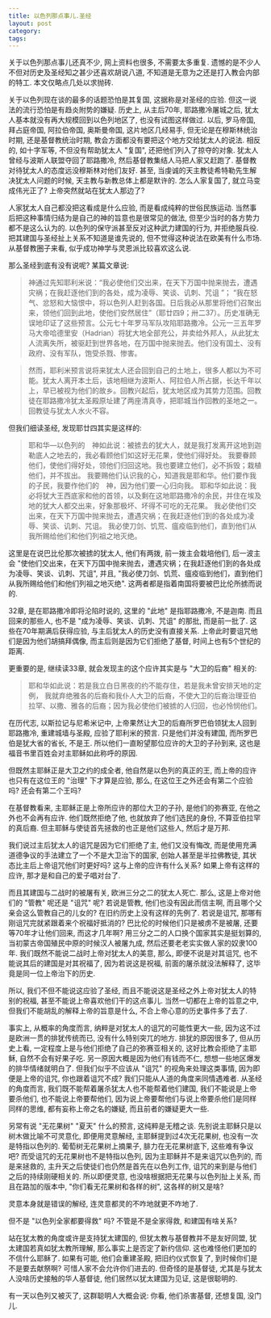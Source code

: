 ```yaml
---
title: 以色列那点事儿.圣经
layout: post
category: 
tags:
---
```


关于以色列那点事儿还真不少, 网上资料也很多, 不需要太多重复. 遗憾的是不少人不但对历史及圣经知之甚少还喜欢胡说八道, 不知道是无意为之还是打入教会内部的特工. 本文仅略点几处以求抛砖.

关于以色列现在谈的最多的话题恐怕是其复国, 这据称是对圣经的应验. 但这一说法的流行恐怕是有趋炎附势的嫌疑. 历史上, 从主后70年, 耶路撒冷屠城之后, 犹太人基本就没有再大规模回到以色列地区了, 也没有试图这样做过. 以后, 罗马帝国, 拜占庭帝国, 阿拉伯帝国, 奥斯曼帝国, 这片地区几经易手, 但无论是在穆斯林统治时期, 还是基督教统治时期, 教会方面都没有要把这个地方交给犹太人的说法. 相反的, 如十字军等, 不但没有帮助犹太人 "复国", 还把他们列入了掠夺的对象. 犹太人曾经与波斯人联盟夺回了耶路撒冷, 然后基督教集结人马把人家又赶跑了. 基督教对待犹太人的态度远没穆斯林对他们友好. 甚至, 当虔诚的天主教徒希特勒先生解决犹太人问题的时候, 天主教与新教总体上都是默许的. 怎么人家复国了, 就立马变成伟光正了? 上帝突然就站在犹太人那边了?

人家犹太人自己都没把这看成是什么应验, 而是看成纯粹的世俗民族运动. 当然事后把这种事情归结为是自己的神的旨意也是很常见的做法, 但至少当时的各方势力都不是这么认为的. 以色列的保守派甚至反对这种武力建国的行为, 并拒绝服兵役. 把其建国与圣经扯上关系不知道是谁先说的, 但不觉得这种说法在欧美有什么市场. 从基督教圈子来看, 似乎成功神学与灵恩派比较喜欢这么说.

那么圣经到底有没有说呢? 某篇文章说:

> 神通过先知耶利米说：“我必使他们交出来，在天下万国中抛来抛去，遭遇灾祸；在我赶逐他们到的各处，成为凌辱、笑谈、讥刺、咒诅 ”； “我在怒气、忿怒和大恼恨中，将以色列人赶到各国。日后我必从那里将他们召聚出来，领他们回到此地，使他们安然居住”（耶廿四9；卅二37）。历史准确无误地印证了这些预言。公元七十年罗马军队攻陷耶路撒冷。公元一三五年罗马大帝哈德里安（Hadrian）将犹大地全部充公，并卖给外邦人，从此犹太人流离失所，被驱赶到世界各地，在万国中抛来抛去。他们没有国土、没有政府、没有军队，饱受杀戮、惨害。

>然而，耶利米预言说将来犹太人还会回到自己的土地上，很多人都以为不可能。犹太人离开本土后，该地相继为波斯人、阿拉伯人所占据，长达千年以上，早已被视为他们的故乡。回教兴起后，犹太地区成为其势力范围。回教徒在耶路撒冷犹太圣殿原址建了两座清真寺，把耶城当作回教的圣地之一。回教徒与犹太人水火不容。

但我们细读圣经, 发现耶廿四其实是这样的:

>耶和华―以色列的　神如此说：被掳去的犹大人，就是我打发离开这地到迦勒底人之地去的，我必看顾他们如这好无花果，使他们得好处。 我要眷顾他们，使他们得好处，领他们归回这地。我也要建立他们，必不拆毁；栽植他们，并不拔出。 我要赐他们认识我的心，知道我是耶和华。他们要作我的子民，我要作他们的　神，因为他们要一心归向我。 耶和华如此说：我必将犹大王西底家和他的首领，以及剩在这地耶路撒冷的余民，并住在埃及地的犹大人都交出来，好象那极坏、坏得不可吃的无花果。 我必使他们交出来，在天下万国中抛来抛去，遭遇灾祸；在我赶逐他们到的各处成为凌辱、笑谈、讥刺、咒诅。 我必使刀剑、饥荒、瘟疫临到他们，直到他们从我所赐给他们和他们列祖之地灭绝。

这里是在说巴比伦那次被掳的犹太人, 他们有两拨, 前一拨主会栽培他们, 后一波主会 "使他们交出来，在天下万国中抛来抛去，遭遇灾祸；在我赶逐他们到的各处成为凌辱、笑谈、讥刺、咒诅", 并且, "我必使刀剑、饥荒、瘟疫临到他们，直到他们从我所赐给他们和他们列祖之地灭绝". 这两者都是指着南国将要被巴比伦所掳而说的.

32章, 是在耶路撒冷即将沦陷时说的, 这里的 "此地" 是指耶路撒冷, 不是迦南. 而且回来的那些人, 也不是 "成为凌辱、笑谈、讥刺、咒诅" 的那批, 而是前一批了. 这些在70年期满后获得应验, 与主后犹太人的历史没有直接关系. 上帝此时要诅咒他们是因为他们胡搞拜偶像, 而主后则是因为它们拒绝了基督, 时间上也有5个世纪的距离.

更重要的是, 继续读33章, 就会发现主的这个应许其实是与 "大卫的后裔" 相关的:

> 耶和华如此说：若是我立白日黑夜的约不能存住，若是我未曾安排天地的定例， 我就弃绝雅各的后裔和我仆人大卫的后裔，不使大卫的后裔治理亚伯拉罕、以撒、雅各的后裔；因为我必使他们被掳的人归回，也必怜悯他们。

在历代志, 以斯拉记与尼希米记中, 上帝果然让大卫的后裔所罗巴伯领犹太人回到耶路撒冷, 重建城墙与圣殿, 应验了耶利米的预言. 只是他们并没有建国, 而所罗巴伯是犹大省的省长, 不是王. 所以他们一直盼望那位应许的大卫的子孙到来, 这也是福音书里百姓会对主耶稣如此称呼的原因.

但既然主耶稣正是大卫之约的成全者, 他自然是以色列的真正的王, 而上帝的应许也只有在这位王的 "治理" 下才算是应验, 那么, 在这位王之外还会有第二个应验吗? 还会有第二个王吗?

在基督教看来, 主耶稣正是上帝所应许的那位大卫的子孙, 是他们的弥赛亚, 在他之外也不会再有应许. 他们既然拒绝了他, 也就放弃了他们选民的身份, 不算亚伯拉罕的真后裔. 但主耶稣与使徒首先拯救的也正是他们这些人, 然后才是万邦.

我们说过主后犹太人的诅咒是因为它们拒绝了主, 他们又没有悔改, 而是使用充满道德争议的手法建立了一个不是大卫治下的国家, 创始人甚至是半拉佛教徒,  其状态比主后上帝诅咒他们时更好吗? 这与上帝的应许有什么关系? 如果上帝有这样的应许, 那才是和自己的爱子唱对台了.

而且其建国与二战时的被屠有关, 欧洲三分之二的犹太人死亡. 那么, 这是上帝对他们的 "管教" 呢还是 "诅咒" 呢? 若说是管教, 他们也没有因此而信主啊, 而且哪个父亲会这么管教自己的儿女的? 在旧约历史上没有这样的先例了. 若说是诅咒, 那哪有刚诅咒完就紧跟着来个祝福好抵消的? 巴比伦的时候他们只是被虏不是被屠, 还要等70年才让他们回来, 而这才几年啊? 用三分之二的人口换个国家其实是挺划算的, 当初蒙古帝国殖民中原的时候汉人被屠九成, 然后还要老老实实做人家的奴隶100年. 我们既然不能说二战时上帝对犹太人的美意, 那么, 即便不说是对其诅咒, 也不能说其后的建国是对其祝福了, 因为若说这是祝福, 前面的屠杀就没法解释了, 这毕竟是同一位上帝治下的历史.

所以, 我们不但不能说这应验了圣经, 而且不能说这是圣经之外上帝对犹太人的特别的祝福, 甚至不能说上帝喜欢他们干的这点事儿. 当然一切都在上帝的旨意之中, 但我们不能胡乱的解释上帝的旨意是什么, 不合上帝心意的历史事件多了去了.

事实上, 从概率的角度而言, 纳粹是对犹太人的诅咒的可能性更大一些, 因为这不过是欧洲一贯的排犹传统而已, 没有什么特别突兀的地方. 排犹的原因很多了, 但从历史上看, 一定程度上是与他们拒绝了自己的弥赛亚相关的, 这好比教会拒绝了主耶稣, 自然不会有好果子吃. 另一原因大概是因为他们有钱而不仁, 想想一些地区爆发的排华情绪就明白了. 但我们似乎不应该从 "诅咒" 的视角来处理这类事情, 因为即便是上帝的诅咒, 你也跟着诅咒不成? 我们只能从人道的角度来同情遇难者. 从圣经的角度而言, 我们既不能帮着屠杀犹太人也不能帮着他们建国, 我们不能说是上帝要杀他们, 也不能说上帝要帮他们, 因为说上帝要帮他们与说上帝要杀他们是同样同样的思维, 都有妄称上帝之名的嫌疑, 而且前者的嫌疑更大一些.

另常有说 "无花果树" "夏天" 什么的预言, 这纯粹是无稽之谈. 先别说主耶稣只是以树木做比喻不可灵意化, 即便用灵意解经, 主耶稣提到过4次无花果树, 也没有一次是特指以色列的. 葡萄树无花果树上摘果子, 腓力在无花果树底下, 这些难有争议吧? 而受诅咒的无花果树也不是特指以色列, 因为主耶稣并不是来诅咒以色列的, 而是来拯救的, 主升天之后使徒们也仍然是首先在以色列工作, 诅咒的来到是与他们之后的持续刚硬相关的. 所以即便灵意, 也没啥根据把无花果与以色列扯上关系, 而且在路加的版本中, "你们看无花果树和各样的树", 这各样的树又是啥?

灵意本身就是错误的解经, 连灵意都灵的不咋地就更不咋地了.

但不是 "以色列全家都要得救" 吗? 不管是不是全家得救, 和建国有啥关系?

站在犹太教的角度或许是支持犹太建国的, 但犹太教与基督教并不是友好同盟, 犹太建国若真如犹太教所理解, 那么事实上是否定了新约信仰. 这也难怪他们更加的不信什么耶稣了. 如果有可能, 他们会重建圣殿, 把旧约仪式恢复了, 到时候你们是不是要去献祭啊? 可惜人家不会允许你们进去的. 但奇怪的是基督徒, 尤其是与犹太人没啥历史接触的华人基督徒, 他们居然以犹太建国为见证, 这是很聪明的.

有一天以色列又被灭了, 这群聪明人大概会说: 你看, 他们杀害基督, 还想复国, 没门儿.
